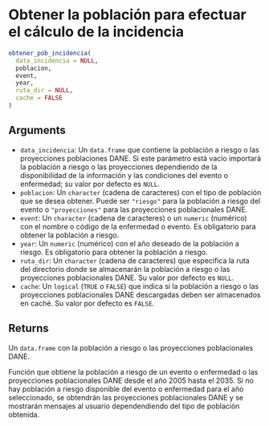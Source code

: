 # Obtener la población para efectuar el cálculo de la incidencia

```r
obtener_pob_incidencia(
  data_incidencia = NULL,
  poblacion,
  event,
  year,
  ruta_dir = NULL,
  cache = FALSE
)
```

## Arguments

- `data_incidencia`: Un `data.frame` que contiene la población a riesgo o las proyecciones poblaciones DANE. Si este parámetro está vacío importará la población a riesgo o las proyecciones dependiendo de la disponibilidad de la información y las condiciones del evento o enfermedad; su valor por defecto es `NULL`.
- `poblacion`: Un `character` (cadena de caracteres) con el tipo de población que se desea obtener. Puede ser `"riesgo"` para la población a riesgo del evento o `"proyecciones"` para las proyecciones poblacionales DANE.
- `event`: Un `character` (cadena de caracteres) o un `numeric` (numérico) con el nombre o código de la enfermedad o evento. Es obligatorio para obtener la población a riesgo.
- `year`: Un `numeric` (numérico) con el año deseado de la población a riesgo. Es obligatorio para obtener la población a riesgo.
- `ruta_dir`: Un `character` (cadena de caracteres) que especifica la ruta del directorio donde se almacenarán la población a riesgo o las proyecciones poblacionales DANE. Su valor por defecto es `NULL`.
- `cache`: Un `logical` (`TRUE` o `FALSE`) que indica si la población a riesgo o las proyecciones poblacionales DANE descargadas deben ser almacenados en caché. Su valor por defecto es `FALSE`.

## Returns

Un `data.frame` con la población a riesgo o las proyecciones poblacionales DANE.

Función que obtiene la población a riesgo de un evento o enfermedad o las proyecciones poblacionales DANE desde el año 2005 hasta el 2035. Si no hay población a riesgo disponible del evento o enfermedad para el año seleccionado, se obtendrán las proyecciones poblacionales DANE y se mostrarán mensajes al usuario dependendiendo del tipo de población obtenida.

